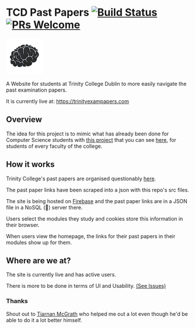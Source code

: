 # TCD Past Papers [![Build Status][travis-badge]][travis-link] [![PRs Welcome](https://img.shields.io/badge/PRs-welcome-brightgreen.svg?style=flat-square)](http://makeapullrequest.com)

<img src="/public/logo.png" width="100px"></img>

A Website for students at Trinity College Dublin to more easily navigate the past examination papers.

It is currently live at: https://trinityexampapers.com

## Overview
The idea for this project is to mimic what has already been done for Computer Science students with [this project][nating-repo] that you can see [here][nating-site], for students of every faculty of the college.  

## How it works
Trinity College's past papers are organised questionably [here][trinity-examinations].  

The past paper links have been scraped into a json with this repo's src files.  

The site is being hosted on [Firebase][firebase] and the past paper links are in a JSON file in a NoSQL (😬) server there.

Users select the modules they study and cookies store this information in their browser.  

When users view the homepage, the links for their past papers in their modules show up for them.

## Where are we at?
The site is currently live and has active users.

There is more to be done in terms of UI and Usability. [(See Issues)][issues]

### Thanks
Shout out to [Tiarnan McGrath][tiarnan] who helped me out a lot even though he'd be able to do it a lot better himself.

[firebase]: https://firebase.google.com/
[issues]: https://github.com/nating/tcd-past-papers/issues
[nating-repo]: www.github.com/nating/trinity-cs-website
[nating-site]: https://nating.netsoc.ie
[tiarnan]: https://github.com/tiarnann
[travis-badge]: https://img.shields.io/travis/nating/tcd-past-papers.svg
[travis-link]: https://travis-ci.org/nating/tcd-past-papers
[trinity-examinations]: https://www.tcd.ie/academicregistry/exams/past-papers/annual/
